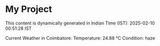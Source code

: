 # My Project

This content is dynamically generated in Indian Time (IST): 2025-02-10 00:51:28 IST


Current Weather in Coimbatore:
Temperature: 24.88 °C
Condition: haze
